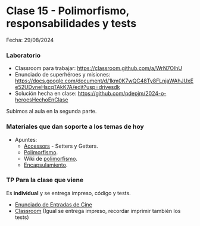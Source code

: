 # Clase 15 - Polimorfismo, responsabilidades y tests

Fecha: 29/08/2024

### Laboratorio
* Classroom para trabajar: https://classroom.github.com/a/WrN7OlhU
* Enunciado de superhéroes y misiones: https://docs.google.com/document/d/1km0K7wQC48Ty8FLnjaWAhJUxEe52UDvneHscqTAkK7A/edit?usp=drivesdk
* Solución hecha en clase: https://github.com/pdepjm/2024-o-heroesHechoEnClase

Subimos al aula en la segunda parte.

### Materiales que dan soporte a los temas de hoy

* Apuntes:
  * [Accessors](https://docs.google.com/document/d/14092iRsXDXih8-q_0UEXIGRSQmGtxL9pay1VXX4ceJg/edit#heading=h.q3tezx6wt3hg) - Setters y Getters.
  * [Polimorfismo](https://docs.google.com/document/d/1X7Sz12e7rbVO1x7uMD7ECjZnT-chELx0ElTPmNvNURU/edit#).
  * Wiki de [polimorfismo](http://wiki.uqbar.org/wiki/articles/polimorfismo-en-el-paradigma-de-objetos.html).
  * [Encapsulamiento](https://wiki.uqbar.org/wiki/articles/encapsulamiento.html).


### TP Para la clase que viene

Es **individual** y se entrega impreso, código y tests.

* [Enunciado de Entradas de Cine](https://docs.google.com/document/d/1v5MK0lleYCnjITK-EQGJ4q8t7hq1px87vhVeVnrFKqc/edit?usp=sharing)
* [Classroom](https://classroom.github.com/a/qg3tAYF7) (Igual se entrega impreso, recordar imprimir también los tests)

